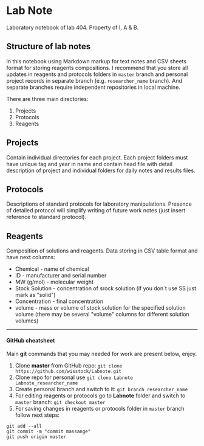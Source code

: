Lab Note
========

Laboratory notebook of lab 404.
Property of I, A & B.


## Structure of lab notes
In this notebook using Markdown markup for text notes and CSV sheets format for storing reagents compositions. I recommend that you store all updates in reagents and protocols folders in `master` branch and personal project records in separate branch (e.g. `researcher_name` branch). And separate branches require independent repositories in local machine. 


There are three main directories:
 1. Projects
 2. Protocols
 3. Reagents


## Projects
Contain individual directories for each project.
Each project folders must have unique tag and year in name and contain head file with detail description of project and individual folders for daily notes and results files.

## Protocols
Descriptions of standard protocols for laboratory manipulations. Presence of detailed protocol will simplify writing of future work notes (just insert reference to standard protocol).

## Reagents
Composition of solutions and reagents.
Data storing in CSV table format and have next columns:
 - Chemical - name of chemical
 - ID - manufacturer and serial number
 - MW (g/mol) - molecular weight
 - Stock Solution - concentration of srock solution (if you don`t use SS just mark as "solid")
 - Concentration - final concentration
 - volume - mass or volume of stock solution for the specified solution volume (there may be several "volume" columns for different solution volumes)

---

#### GitHub cheatsheet

Main **git** commands that you may needed for work are present below, enjoy.


1. Clone **master** from GitHub repo: `git clone https://github.com/wisstock/Labnote.git`
2. Clone repo for personal use `git clone Labnote Labnote_researcher_name`
3. Create personal branch and switch to it: `git branch researcher_name`
4. For editing reagents or protocols go to **Labnote** folder and switch to `master` branch: `git checkout master`
5. For saving changes in reagents or protocols folder in `master` branch follow next steps:
```
git add --all
git commit -m "commit massange"
git push origin master

```